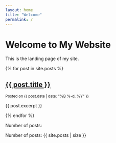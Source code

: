 ```yaml
---
layout: home
title: "Welcome"
permalink: /
---
```

# Welcome to My Website
This is the landing page of my site.

{% for post in site.posts %}
  <article>
    <h2><a href="{{ post.url }}">{{ post.title }}</a></h2>
    <small>Posted on {{ post.date | date: "%B %-d, %Y" }}</small>
    <p>{{ post.excerpt }}</p>
  </article>
{% endfor %}


Number of posts:
<p>Number of posts: {{ site.posts | size }}</p>